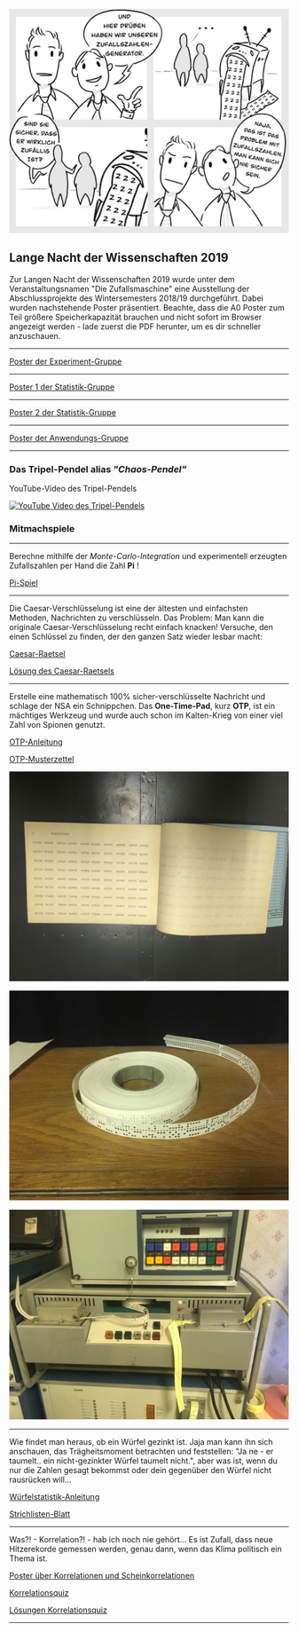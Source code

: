 
![Unbenanntes Werk](./../Unbenanntes_Werk.jpg)


## Lange Nacht der Wissenschaften 2019

Zur Langen Nacht der Wissenschaften 2019 wurde unter dem
Veranstaltungsnamen "Die Zufallsmaschine" eine Ausstellung der
Abschlussprojekte des Wintersemesters 2018/19 durchgeführt. Dabei wurden
nachstehende Poster präsentiert. Beachte, dass die A0 Poster zum Teil größere Speicherkapazität brauchen und nicht sofort im Browser angezeigt werden - lade zuerst die PDF herunter, um es dir schneller anzuschauen.

---

[Poster der Experiment-Gruppe](Poster_Experiment.pdf)

---

[Poster 1 der Statistik-Gruppe](poster_statistik_1.pdf)

---

[Poster 2 der Statistik-Gruppe](poster_statistik_2.pdf)

---

[Poster der Anwendungs-Gruppe](Poster_Anwendung.pdf)

---

### Das Tripel-Pendel alias *"Chaos-Pendel"*

YouTube-Video des Tripel-Pendels

[![YouTube Video des Tripel-Pendels](http://img.youtube.com/vi/6KxWe_F-Zdk/1.jpg)](http://www.youtube.com/watch?v=6KxWe_F-Zdk "Tripel-Pendel")

### Mitmachspiele

---

Berechne mithilfe der *Monte-Carlo-Integration* und experimentell
erzeugten Zufallszahlen per Hand die Zahl **Pi** !

[Pi-Spiel](spiele/Pi-spiel.pdf)

---

Die Caesar-Verschlüsselung ist eine der ältesten und einfachsten Methoden,
Nachrichten zu verschlüsseln. Das Problem: Man kann die originale
Caesar-Verschlüsselung recht einfach knacken! Versuche, den einen
Schlüssel zu finden, der den ganzen Satz wieder lesbar macht:

[Caesar-Raetsel](spiele/Caesar_Raetsel.pdf)

[Lösung des Caesar-Raetsels](spiele/Caesar_Loesung.pdf)

---

Erstelle eine mathematisch 100% sicher-verschlüsselte Nachricht und
schlage der NSA ein Schnippchen. Das **One-Time-Pad**, kurz **OTP**, ist
ein mächtiges Werkzeug und wurde auch schon im Kalten-Krieg von einer
viel Zahl von Spionen genutzt.

[OTP-Anleitung](spiele/OTP-Anleitung.pdf)

[OTP-Musterzettel](spiele/OTP_Hilfszettel.pdf)

![Historisches OTP](OTP_Spion.jpg)

![OPT als Lochband](OTP_Lochband.jpg)

![OTP-Fernschreiber](OTP_Fernschreiber.jpg)

---

Wie findet man heraus, ob ein Würfel gezinkt ist. Jaja man kann ihn sich
anschauen, das Trägheitsmoment betrachten und feststellen: "Ja ne - er
taumelt.. ein nicht-gezinkter Würfel taumelt nicht.", aber was ist, wenn
du nur die Zahlen gesagt bekommst oder dein gegenüber den Würfel nicht
rausrücken will...

[Würfelstatistik-Anleitung](spiele/Wuerfelstatistik_Anleitung.pdf)

[Strichlisten-Blatt](spiele/Wuerfelstatistik_Hilfszettel.pdf)

---

Was?! - Korrelation?! - hab ich noch nie gehört... Es ist Zufall, dass
 neue Hitzerekorde gemessen werden, genau dann, wenn das Klima
politisch ein Thema ist.

[Poster über Korrelationen und
Scheinkorrelationen](Poster_Korrelation.pdf)

[Korrelationsquiz](spiele/Korrelationsquiz.pdf)

[Lösungen Korrelationsquiz](spiele/Lösungen_Korrelationsquiz.pdf)

---


